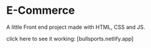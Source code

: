 # E-Commerce
A little Front end project made with HTML, CSS and JS.

click here to see it working: [bullsports.netlify.app]
